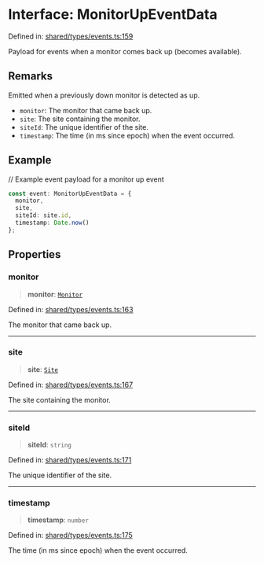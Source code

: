 # Interface: MonitorUpEventData

Defined in: [shared/types/events.ts:159](https://github.com/Nick2bad4u/Uptime-Watcher/blob/8a1973382d5fe14c52996ecda381894eb7ecd4a6/shared/types/events.ts#L159)

Payload for events when a monitor comes back up (becomes available).

## Remarks

Emitted when a previously down monitor is detected as up.
- `monitor`: The monitor that came back up.
- `site`: The site containing the monitor.
- `siteId`: The unique identifier of the site.
- `timestamp`: The time (in ms since epoch) when the event occurred.

## Example

// Example event payload for a monitor up event
```typescript
const event: MonitorUpEventData = {
  monitor,
  site,
  siteId: site.id,
  timestamp: Date.now()
};
```

## Properties

### monitor

> **monitor**: [`Monitor`](../../interfaces/Monitor.md)

Defined in: [shared/types/events.ts:163](https://github.com/Nick2bad4u/Uptime-Watcher/blob/8a1973382d5fe14c52996ecda381894eb7ecd4a6/shared/types/events.ts#L163)

The monitor that came back up.

***

### site

> **site**: [`Site`](../../interfaces/Site.md)

Defined in: [shared/types/events.ts:167](https://github.com/Nick2bad4u/Uptime-Watcher/blob/8a1973382d5fe14c52996ecda381894eb7ecd4a6/shared/types/events.ts#L167)

The site containing the monitor.

***

### siteId

> **siteId**: `string`

Defined in: [shared/types/events.ts:171](https://github.com/Nick2bad4u/Uptime-Watcher/blob/8a1973382d5fe14c52996ecda381894eb7ecd4a6/shared/types/events.ts#L171)

The unique identifier of the site.

***

### timestamp

> **timestamp**: `number`

Defined in: [shared/types/events.ts:175](https://github.com/Nick2bad4u/Uptime-Watcher/blob/8a1973382d5fe14c52996ecda381894eb7ecd4a6/shared/types/events.ts#L175)

The time (in ms since epoch) when the event occurred.
